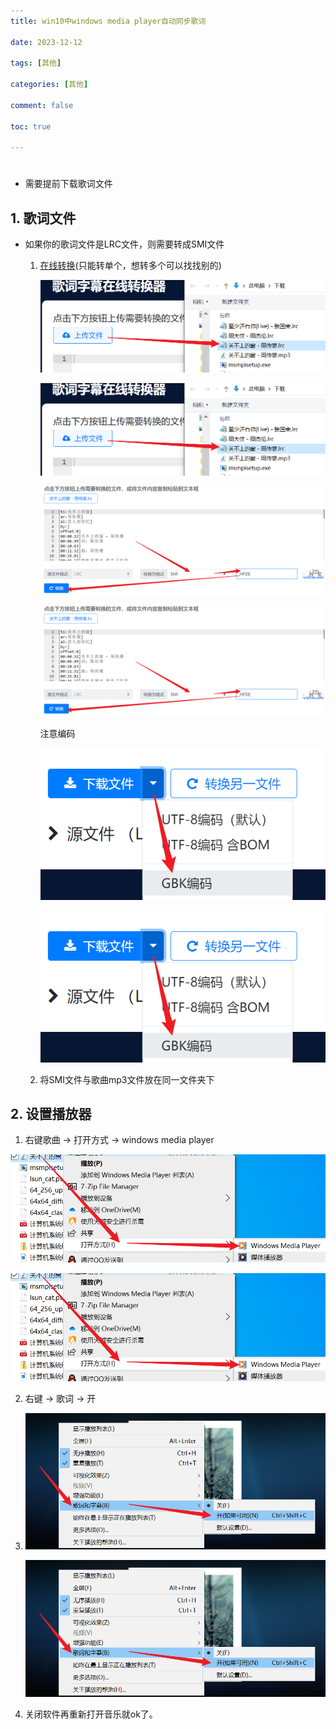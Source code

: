 ```yaml
---
title: win10中windows media player自动同步歌词

date: 2023-12-12

tags: [其他]

categories: [其他]

comment: false

toc: true

---
```


#
<!--more-->

- 需要提前下载歌词文件

## 1. 歌词文件

- 如果你的歌词文件是LRC文件，则需要转成SMI文件

  1. [在线转换](https://www.lrccon.com/convert?lang=zh-hans)(只能转单个，想转多个可以找找别的)

     ![](/img/experience/app/lrc_to_smi/2.png)

     ![](../../../../themes/yilia/source/img/experience/app/lrc_to_smi/2.png)

     ![](/img/experience/app/lrc_to_smi/3.png)

     ![](../../../../themes/yilia/source/img/experience/app/lrc_to_smi/3.png)

     注意编码
  
     ![](/img/experience/app/lrc_to_smi/4.png)
  
     ![](../../../../themes/yilia/source/img/experience/app/lrc_to_smi/4.png)
  
  2. 将SMI文件与歌曲mp3文件放在同一文件夹下

## 2. 设置播放器

1. 右键歌曲 -> 打开方式 -> windows media player

![](/img/experience/app/lrc_to_smi/1.png)

![](../../../../themes/yilia/source/img/experience/app/lrc_to_smi/1.png)

2.  右键 -> 歌词 -> 开

3.  ![](/img/experience/app/lrc_to_smi/5.png)

    ![](../../../../themes/yilia/source/img/experience/app/lrc_to_smi/5.png)

     

4. 关闭软件再重新打开音乐就ok了。